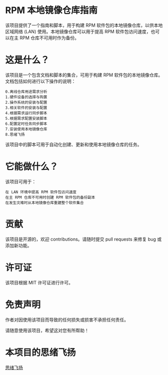 # RPM 本地镜像仓库指南

该项目提供了一个指南和脚本，用于构建 RPM 软件包的本地镜像仓库，以供本地区域网络 (LAN) 使用。本地镜像仓库可以用于提高 RPM 软件包访问速度，也可以在主 RPM 仓库不可用时作为备份。

# 这是什么？

该项目是一个包含文档和脚本的集合，可用于构建 RPM 软件包的本地镜像仓库。文档包括如何进行以下操作的说明：

    0.离线仓库用途需求分析
    1.硬件设备的选择与购置
    2.操作系统的安装与配置
    3.相关软件的安装与配置
    4.根据需求运行同步脚本
    5.根据需求配置安装脚本
    6.配置定时任务同步脚本
    7.安装使用本地镜像仓库
    8.思绪飞扬

该项目中的脚本可用于自动化创建、更新和使用本地镜像仓库的任务。

# 它能做什么？

该项目可用于：

    在 LAN 环境中提高 RPM 软件包访问速度
    在主 RPM 仓库不可用时创建 RPM 软件包的备份副本
    在发生灾难时从本地镜像仓库重建整个软件集合

# 贡献

该项目是开源的，欢迎 contributions。请随时提交 pull requests 来修复 bug 或添加新功能。

# 许可证

该项目根据 MIT 许可证进行许可。

# 免责声明

作者对因使用该项目而导致的任何损失或损害不承担任何责任。

请随意使用该项目，希望这对您有所帮助！

# 本项目的思绪飞扬

[思绪飞扬](crazy_talks.md)
